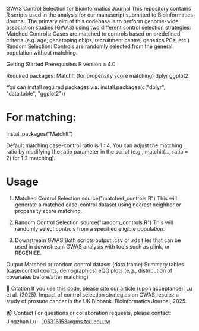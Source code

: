 GWAS Control Selection for Bioinformatics Journal
This repository contains R scripts used in the analysis for our manuscript submitted to Bioinformatics Journal. The primary aim of this codebase is to perform genome-wide association studies (GWAS) using two different control selection strategies:
Matched Controls: Cases are matched to controls based on predefined criteria (e.g. age, genetoping chips, recruitment centre, genetics PCs, etc.)
Random Selection: Controls are randomly selected from the general population without matching.

Getting Started
Prerequisites
R version ≥ 4.0

Required packages:
MatchIt (for propensity score matching)
dplyr
ggplot2

You can install required packages via:
install.packages(c("dplyr", "data.table", "ggplot2"))
# For matching:
install.packages("MatchIt")

Default matching case-control ratio is 1 : 4, You can adjust the matching ratio by modifying the ratio parameter in the script (e.g., matchit(..., ratio = 2) for 1:2 matching).

# Usage
1. Matched Control Selection
source("matched_controls.R")
This will generate a matched case-control dataset using nearest neighbor or propensity score matching.
2. Random Control Selection
source("random_controls.R")
This will randomly select controls from a specified eligible population.

3. Downstream GWAS
Both scripts output .csv or .rds files that can be used in downstream GWAS analysis with tools such as plink, or REGENIEE.

Output
Matched or random control dataset (data.frame)
Summary tables (case/control counts, demographics)
eQQ plots (e.g., distribution of covariates before/after matching)

📄 Citation
If you use this code, please cite our article (upon acceptance):
Lu et al. (2025). Impact of control selection strategies on GWAS results: a study of prostate cancer in the UK Biobank. Bioinformatics Journal, 2025.

📬 Contact
For questions or collaboration requests, please contact:
Jingzhan Lu – 106316153@gms.tcu.edu.tw

